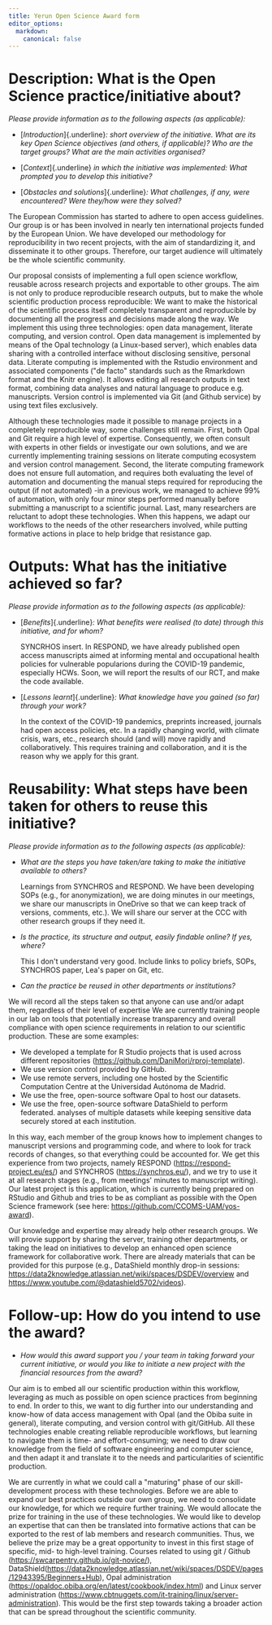 ```yaml
---
title: Yerun Open Science Award form
editor_options:
  markdown:
    canonical: false
---
```


# Description: What is the Open Science practice/initiative about?

*Please provide information as to the following aspects (as applicable):*

-   [*Introduction*]{.underline}*: short overview of the initiative. What are
    its key Open Science objectives (and others, if applicable)? Who are the
    target groups? What are the main activities organised?*

-   [*Context*]{.underline} *in which the initiative was implemented: What
    prompted you to develop this initiative?*

-   [*Obstacles and solutions*]{.underline}*: What challenges, if any, were
    encountered? Were they/how were they solved?*

The European Commission has started to adhere to open access guidelines. Our
group is or has been involved in nearly ten international projects funded by the
European Union. We have developed our methodology for reproducibility in two
recent projects, with the aim of standardizing it, and disseminate it to other
groups. Therefore, our target audience will ultimately be the whole scientific
community.

Our proposal consists of implementing a full open science workflow, reusable
across research projects and exportable to other groups. The aim is not only to
produce reproducible research outputs, but to make the whole scientific
production process reproducible: We want to make the historical of the
scientific process itself completely transparent and reproducible by documenting
all the progress and decisions made along the way. We implement this using three
technologies: open data management, literate computing, and version control.
Open data management is implemented by means of the Opal technology (a
Linux-based server), which enables data sharing with a controlled interface
without disclosing sensitive, personal data. Literate computing is implemented
with the Rstudio environment and associated components ("de facto" standards
such as the Rmarkdown format and the Knitr engine). It allows editing all
research outputs in text format, combining data analyses and natural language to
produce e.g. manuscripts. Version control is implemented via Git (and Github
service) by using text files exclusively.

Although these technologies made it possible to manage projects in a completely
reproducible way, some challenges still remain. First, both Opal and Git require
a high level of expertise. Consequently, we often consult with experts in other
fields or investigate our own solutions, and we are currently implementing
training sessions on literate computing ecosystem and version control
management. Second, the literate computing framework does not ensure full
automation, and requires both evaluating the level of automation and documenting
the manual steps required for reproducing the output (if not automated) -in a
previous work, we managed to achieve 99% of automation, with only four minor
steps performed manually before submitting a manuscript to a scientific journal.
Last, many researchers are reluctant to adopt these technologies. When this
happens, we adapt our workflows to the needs of the other researchers involved,
while putting formative actions in place to help bridge that resistance gap.

<!--# 374 words -->

# Outputs: What has the initiative achieved so far?

*Please provide information as to the following aspects (as applicable):*

-   [*Benefits*]{.underline}*: What benefits were realised (to date) through
    this initiative, and for whom?*

    SYNCRHOS insert. In RESPOND, we have already published open access
    manuscripts aimed at informing mental and occupational health policies for
    vulnerable popularions during the COVID-19 pandemic, especially HCWs. Soon,
    we will report the results of our RCT, and make the code available.

-   [*Lessons learnt*]{.underline}*: What knowledge have you gained (so far)
    through your work?*

    In the context of the COVID-19 pandemics, preprints increased, journals had
    open access policies, etc. In a rapidly changing world, with climate crisis,
    wars, etc., research should (and will) move rapidly and collaboratively.
    This requires training and collaboration, and it is the reason why we apply
    for this grant.

<!--# blank field, max 400 words -->

# Reusability: What steps have been taken for others to reuse this initiative?

*Please provide information as to the following aspects (as applicable):*

-   *What are the steps you have taken/are taking to make the initiative
    available to others?*

    Learnings from SYNCHROS and RESPOND. We have been developing SOPs (e.g., for
    anonymization), we are doing minutes in our meetings, we share our
    manuscripts in OneDrive so that we can keep track of versions, comments,
    etc.). We will share our server at the CCC with other research groups if
    they need it.

-   *Is the practice, its structure and output, easily findable online? If yes,
    where?*

    This I don't understand very good. Include links to policy briefs, SOPs,
    SYNCHROS paper, Lea's paper on Git, etc.

-   *Can the practice be reused in other departments or institutions?*

We will record all the steps taken so that anyone can use and/or adapt them,
regardless of their level of expertise We are currently training people in our
lab on tools that potentially increase transparency and overall compliance with
open science requirements in relation to our scientific production. These are
some examples:

-   We developed a template for R Studio projects that is used across different
    repositories (https://github.com/DaniMori/rproj-template).
-   We use version control provided by GitHub.
-   We use remote servers, including one hosted by the Scientific Computation
    Centre at the Universidad Autónoma de Madrid.
-   We use the free, open-source software Opal to host our datasets.
-   We use the free, open-source software DataShield to perform federated.
    analyses of multiple datasets while keeping sensitive data securely stored
    at each institution.

In this way, each member of the group knows how to implement changes to
manuscript versions and programming code, and where to look for track records of
changes, so that everything could be accounted for. We get this experience from
two projects, namely RESPOND (https://respond-project.eu/es/) and SYNCHROS
(https://synchros.eu/), and we try to use it at all research stages (e.g.,
from meetings' minutes to manuscript writing). Our latest project is this
application, which is currently being prepared on RStudio and Github and tries
to be as compliant as possible with the Open Science framework (see here:
https://github.com/CCOMS-UAM/yos-award).

Our knowledge and expertise may already help other research groups. We will
provie support by sharing the server, training other departments, or taking the
lead on initiatives to develop an enhanced open science framework for
collaborative work. There are already materials that can be provided for this
purpose (e.g., DataShield monthly drop-in sessions:
https://data2knowledge.atlassian.net/wiki/spaces/DSDEV/overview and
https://www.youtube.com/@datashield5702/videos).

<!--# 280 words -->

# Follow-up: How do you intend to use the award?

-   *How would this award support you / your team in taking forward your current
    initiative, or would you like to initiate a new project with the financial
    resources from the award?*

Our aim is to embed all our scientific production within this workflow,
leveraging as much as possible on open science practices from beginning to end.
In order to this, we want to dig further into our understanding and know-how of
data access management with Opal (and the Obiba suite in general), literate
computing, and version control with git/GitHub. All these technologies enable
creating reliable reproducible workflows, but learning to navigate them is time-
and effort-consuming; we need to draw our knowledge from the field of software
engineering and computer science, and then adapt it and translate it to the
needs and particularities of scientific production.

We are currently in what we could call a "maturing" phase of our
skill-development process with these technologies. Before we are able to expand
our best practices outside our own group, we need to consolidate our knowledge,
for which we require further training. We would allocate the prize for training
in the use of these technologies. We would like to develop an expertise that can
then be translated into formative actions that can be exported to the rest of
lab members and research communities. Thus, we believe the prize may be a great
opportunity to invest in this first stage of specific, mid- to high-level
training. Courses related to using git / Github
(<https://swcarpentry.github.io/git-novice/>),
DataShield(<https://data2knowledge.atlassian.net/wiki/spaces/DSDEV/pages/12943395/Beginners+Hub>),
Opal administration (<https://opaldoc.obiba.org/en/latest/cookbook/index.html>)
and Linux server administration
(<https://www.cbtnuggets.com/it-training/linux/server-administration>). This
would be the first step towards taking a broader action that can be spread
throughout the scientific community.

<!--# 260 words -->
